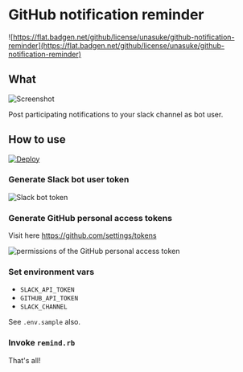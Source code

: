 # GitHub notification reminder
![https://flat.badgen.net/github/license/unasuke/github-notification-reminder](https://flat.badgen.net/github/license/unasuke/github-notification-reminder)

## What
![Screenshot](https://user-images.githubusercontent.com/4487291/54877481-c4618e00-4e62-11e9-8a74-a2542a193bff.png)

Post participating notifications to your slack channel as bot user.

## How to use

[![Deploy](https://www.herokucdn.com/deploy/button.svg)](https://heroku.com/deploy?template=https://github.com/unasuke/github-notification-reminder)

### Generate Slack bot user token
![Slack bot token](https://user-images.githubusercontent.com/4487291/54877492-e529e380-4e62-11e9-9c3a-5ca21174f324.png)

### Generate GitHub personal access tokens
Visit here <https://github.com/settings/tokens>

![permissions of the GitHub personal access token](https://user-images.githubusercontent.com/4487291/54877473-bb70bc80-4e62-11e9-95c3-6abdff7d4453.png)

### Set environment vars
- `SLACK_API_TOKEN`
- `GITHUB_API_TOKEN`
- `SLACK_CHANNEL`

See `.env.sample` also.

### Invoke `remind.rb`
That's all!

